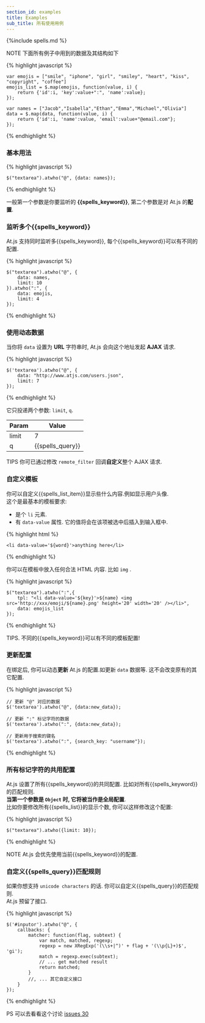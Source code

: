 ```yaml
---
section_id: examples
title: Examples
sub_title: 所有使用用例
---
```

{%include spells.md %}

<span class="label label-warning">NOTE</span> 下面所有例子中用到的数据及其结构如下

{% highlight javascript %}

    var emojis = ["smile", "iphone", "girl", "smiley", "heart", "kiss", "copyright", "coffee"]
    emojis_list = $.map(emojis, function(value, i) {
        return {'id':i, 'key':value+":", 'name':value};
    });

    var names = ["Jacob","Isabella","Ethan","Emma","Michael","Olivia"]
    data = $.map(data, function(value, i) {
        return {'id':i, 'name':value, 'email':value+"@email.com"};
    });

{% endhighlight %}

### 基本用法

{% highlight javascript %}

    $("textarea").atwho("@", {data: names});

{% endhighlight %}

一般第一个参数是你要监听的 **{{spells_keyword}}**, 第二个参数是对 At.js 的**配置**.  

### 监听多个{{spells_keyword}}

At.js 支持同时监听多{{spells_keyword}}, 每个{{spells_keyword}}可以有不同的配置.

{% highlight javascript %}

    $("textarea").atwho("@", {
        data: names,
        limit: 10
    }).atwho(":", {
        data: emojis,
        limit: 4
    });

{% endhighlight %}


### 使用动态数据

当你将 `data` 设置为 **URL** 字符串时, At.js 会向这个地址发起 **AJAX** 请求.  

{% highlight javascript %}

    $('textarea').atwho("@", {
        data: "http://www.atjs.com/users.json", 
        limit: 7
    });

{% endhighlight %}

它只投递两个参数: `limit`, `q`.

<table class="table table-bordered table-striped" style="width: auto;">
    <thead>
        <tr>
            <th>Param</th>
            <th>Value</th>
        </tr>
    </thead>
    <tbody>
        <tr>
            <td>limit</td>
            <td>7</td>
        </tr>
        <tr>
            <td>q</td>
            <td>{{spells_query}}</td>
        </tr>
    </tbody>
</table>

<span class="label label-info">TIPS</span> 你可已通过修改 `remote_filter` 回调**自定义**整个 AJAX 请求.


### 自定义模板

你可以自定义{{spells_list_item}}显示些什么内容.例如显示用户头像.  
这个是最基本的模板要求:

* 是个 `li` 元素.
* 有 `data-value` 属性. 它的值将会在该项被选中后插入到输入框中.

{% highlight html %}

    <li data-value='${word}'>anything here</li>

{% endhighlight %}

你可以在模板中放入任何合法 HTML 内容. 比如 `img` .

{% highlight javascript %}

    $("textarea").atwho(":",{
        tpl: "<li data-value='${key}'>${name} <img src='http://xxx/emoji/${name}.png' height='20' width='20' /></li>",
        data: emojis_list
    });

{% endhighlight %}

<span class="label label-info">TIPS.</span> 不同的{{spells_keyword}}可以有不同的模板配置!

### 更新配置

在绑定后, 你可以动态**更新** At.js 的配置.如更新 `data` 数据等. 这不会改变原有的其它配置.

{% highlight javascript %}

    // 更新 "@" 对应的数据
    $('textarea').atwho("@", {data:new_data});

    // 更新 ":" 标记字符的数据
    $('textarea').atwho(":", {data:new_data});

    // 更新用于搜索的键名
    $('textarea').atwho(":", {search_key: "username"});

{% endhighlight %}

### 所有标记字符的共用配置

At.js 设置了所有{{spells_keyword}}的共同配置. 比如对所有{{spells_keyword}}的匹配规则.  
**当第一个参数是 `Object` 时, 它将被当作是全局配置**.  
比如你要修改所有{{spells_list}}的显示个数, 你可以这样修改这个配置:

{% highlight javascript %}

    $("textarea").atwho({limit: 10});

{% endhighlight %}

<span class="label label-warning">NOTE</span> At.js 会优先使用当前{{spells_keyword}}的配置.  


### 自定义{{spells_query}}匹配规则

如果你想支持 `unicode characters` 的话. 你可以自定义{{spells_query}}的匹配规则.  
At.js 预留了接口.  

{% highlight javascript %}

    $('#inputor').atwho("@", {
        callbacks: {
            matcher: function(flag, subtext) {
                var match, matched, regexp;
                regexp = new XRegExp('(\\s+|^)' + flag + '(\\p{L}+)$', 'gi');
                match = regexp.exec(subtext);
                // ... get matched result
                return matched;
            }
            //, ... 其它自定义接口
        }
    });

{% endhighlight %}

<span class="label label-info">PS</span> 可以去看看这个讨论 [issues 30](https://github.com/ichord/At.js/issues/30)
